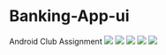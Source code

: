 # Banking-App-ui
Android Club Assignment 
![](ass1.png)
![](pic1.jpeg)
![](pic2.jpeg)
![](pic3.jpeg)
![](pic4.jpeg)
